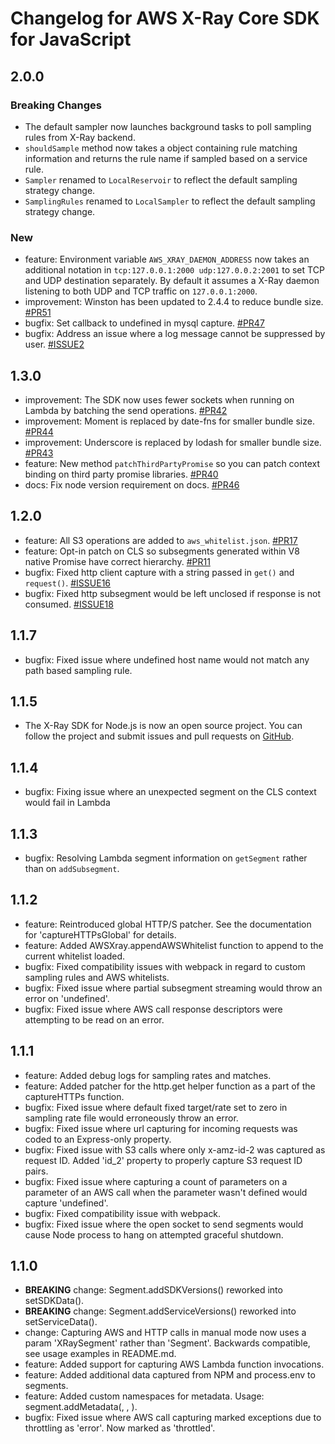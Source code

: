# Changelog for AWS X-Ray Core SDK for JavaScript
<!--LATEST=2.0.0-->
<!--ENTRYINSERT-->

## 2.0.0
### Breaking Changes
* The default sampler now launches background tasks to poll sampling rules from X-Ray backend.
* `shouldSample` method now takes a object containing rule matching information and returns the rule name if sampled based on a service rule.
* `Sampler` renamed to `LocalReservoir` to reflect the default sampling strategy change.
* `SamplingRules` renamed to `LocalSampler` to reflect the default sampling strategy change.

### New
* feature: Environment variable `AWS_XRAY_DAEMON_ADDRESS` now takes an additional notation in `tcp:127.0.0.1:2000 udp:127.0.0.2:2001` to set TCP and UDP destination separately. By default it assumes a X-Ray daemon listening to both UDP and TCP traffic on `127.0.0.1:2000`.
* improvement: Winston has been updated to 2.4.4 to reduce bundle size. [#PR51](https://github.com/aws/aws-xray-sdk-node/pull/51)
* bugfix: Set callback to undefined in mysql capture. [#PR47](https://github.com/aws/aws-xray-sdk-node/pull/47)
* bugfix: Address an issue where a log message cannot be suppressed by user. [#ISSUE2](https://github.com/aws/aws-xray-sdk-node/issues/2)

## 1.3.0
* improvement: The SDK now uses fewer sockets when running on Lambda by batching the send operations. [#PR42](https://github.com/aws/aws-xray-sdk-node/pull/42)
* improvement: Moment is replaced by date-fns for smaller bundle size. [#PR44](https://github.com/aws/aws-xray-sdk-node/pull/44)
* improvement: Underscore is replaced by lodash for smaller bundle size. [#PR43](https://github.com/aws/aws-xray-sdk-node/pull/43)
* feature: New method `patchThirdPartyPromise` so you can patch context binding on third party promise libraries. [#PR40](https://github.com/aws/aws-xray-sdk-node/pull/40)
* docs: Fix node version requirement on docs. [#PR46](https://github.com/aws/aws-xray-sdk-node/pull/46)

## 1.2.0
* feature: All S3 operations are added to `aws_whitelist.json`. [#PR17](https://github.com/aws/aws-xray-sdk-node/pull/17)
* feature: Opt-in patch on CLS so subsegments generated within V8 native Promise have correct hierarchy. [#PR11](https://github.com/aws/aws-xray-sdk-node/pull/11) 
* bugfix: Fixed http client capture with a string passed in `get()` and `request()`. [#ISSUE16](https://github.com/aws/aws-xray-sdk-node/issues/16)
* bugfix: Fixed http subsegment would be left unclosed if response is not consumed. [#ISSUE18](https://github.com/aws/aws-xray-sdk-node/issues/18)

## 1.1.7
* bugfix: Fixed issue where undefined host name would not match any path based sampling rule.

## 1.1.5
* The X-Ray SDK for Node.js is now an open source project. You can follow the project and submit issues and pull requests on [GitHub](https://github.com/aws/aws-xray-sdk-node).

## 1.1.4
* bugfix: Fixing issue where an unexpected segment on the CLS context would fail in Lambda 
## 1.1.3
* bugfix: Resolving Lambda segment information on `getSegment` rather than on `addSubsegment`.

## 1.1.2
* feature: Reintroduced global HTTP/S patcher. See the documentation for 'captureHTTPsGlobal' for details.
* feature: Added AWSXray.appendAWSWhitelist function to append to the current whitelist loaded.
* bugfix: Fixed compatibility issues with webpack in regard to custom sampling rules and AWS whitelists.
* bugfix: Fixed issue where partial subsegment streaming would throw an error on 'undefined'.
* bugfix: Fixed issue where AWS call response descriptors were attempting to be read on an error.

## 1.1.1
* feature: Added debug logs for sampling rates and matches.
* feature: Added patcher for the http.get helper function as a part of the captureHTTPs function.
* bugfix: Fixed issue where default fixed target/rate set to zero in sampling rate file would erroneously throw an error.
* bugfix: Fixed issue where url capturing for incoming requests was coded to an Express-only property.
* bugfix: Fixed issue with S3 calls where only x-amz-id-2 was captured as request ID. Added 'id_2' property to properly capture S3 request ID pairs.
* bugfix: Fixed issue where capturing a count of parameters on a parameter of an AWS call when the parameter wasn't defined would capture 'undefined'.
* bugfix: Fixed compatibility issue with webpack.
* bugfix: Fixed issue where the open socket to send segments would cause Node process to hang on attempted graceful shutdown.

## 1.1.0
* **BREAKING** change: Segment.addSDKVersions() reworked into setSDKData().
* **BREAKING** change: Segment.addServiceVersions() reworked into setServiceData().
* change: Capturing AWS and HTTP calls in manual mode now uses a param 'XRaySegment' rather than 'Segment'.  Backwards compatible, see usage examples in README.md.
* feature: Added support for capturing AWS Lambda function invocations.
* feature: Added additional data captured from NPM and process.env to segments.
* feature: Added custom namespaces for metadata. Usage: segment.addMetadata(<key>, <value>, <namespace>).
* bugfix: Fixed issue where AWS call capturing marked exceptions due to throttling as 'error'. Now marked as 'throttled'.
